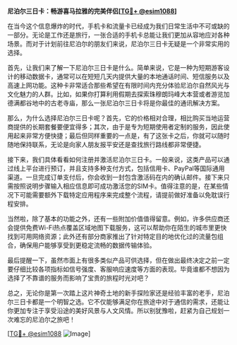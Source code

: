 **尼泊尔三日卡：畅游喜马拉雅的完美伴侣[[TG💪+ @esim1088](https://t.me/s/esim1088)]**

在当今这个信息爆炸的时代，手机卡和流量卡已经成为我们日常生活中不可或缺的一部分。无论是工作还是旅行，一张合适的手机卡总能让我们更加从容地应对各种场景。而对于计划前往尼泊尔的朋友们来说，尼泊尔三日卡无疑是一个非常实用的选择。

首先，让我们来了解一下尼泊尔三日卡是什么。简单来说，它是一种为短期游客设计的移动数据卡，通常可以在短短几天内提供大量的本地通话时间、短信服务以及高速上网功能。这种卡非常适合那些希望在有限时间内充分体验尼泊尔自然风光与文化魅力的人群。比如，如果你打算利用假期去探索珠穆朗玛峰大本营或者游览加德满都谷地中的古老寺庙，那么一张尼泊尔三日卡将是你最佳的通讯解决方案。

那么，为什么选择尼泊尔三日卡呢？首先，它的价格相对合理，相比购买当地运营商提供的长期套餐要便宜得多；其次，由于是专为短期使用者定制的服务，因此使用起来非常方便快捷；最后但同样重要的一点是，有了这张卡之后，你就可以随时随地保持联系，无论是向家人朋友报平安还是查找旅行路线都非常便捷。

接下来，我们具体看看如何注册并激活尼泊尔三日卡。一般来说，这类产品可以通过线上平台进行预订，并且支持多种支付方式，包括信用卡、PayPal等国际通用渠道。一旦完成订单支付后，你会收到一封包含激活码在内的确认邮件。接下来只需按照说明步骤输入相应信息即可成功激活您的SIM卡。值得注意的是，在某些情况下可能需要额外下载特定应用程序来完成整个流程，请提前做好准备以免耽误行程安排。

当然啦，除了基本的功能之外，还有一些附加价值值得留意。例如，许多供应商还会提供免费Wi-Fi热点覆盖区域地图下载服务，这可以帮助你在陌生的城市里更快找到可用网络资源；此外还有部分商家推出了针对特定目的地优化过的流量包组合，确保用户能够享受到更稳定流畅的数据传输体验。

最后提醒一下，虽然市面上有很多类似产品可供选择，但在做出最终决定之前一定要仔细比较各项指标如信号强度、客服响应速度等方面的表现。毕竟谁都不想因为选择了不靠谱的服务而影响了宝贵的旅程时光对吧？

总之，无论你是第一次踏上这片神奇土地的新手探险家还是经验丰富的老手，尼泊尔三日卡都是一个明智之选。它不仅能够满足你在旅途中对于通信的需求，还能让你更加专注于享受沿途的美好风景与人文风情。所以别犹豫啦，赶紧为自己规划一次难忘的尼泊尔之旅吧！

[[TG💪+ @esim1088](https://t.me/s/esim1088) ![Image](https://i.postimg.cc/4NQfJmqS/Snipaste-2025-05-13-00-14-12.png)]